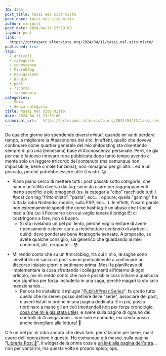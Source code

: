 ```yaml
---
ID: 4363
post_title: tassi nel sito misto
post_name: tassi-nel-sito-misto
author: minioctt
post_date: 2024-04-11 23:59:00
layout: post
link: >
  https://octospacc.altervista.org/2024/04/11/tassi-nel-sito-misto/
published: true
tags:
  - articoli
  - categorie
  - conoscenza
  - MicroBlog
  - navigazione
  - plugin
  - post
  - ricordo
  - tassonomia
categories:
  - Meta
  - Senza categoria
title: tassi nel sito misto
date: 2024-04-11 23:59:00
canonical_url:   https://octospacc.altervista.org/2024/04/11/tassi-nel-sito-misto/
---
```

<!-- wp:paragraph -->
<p>Da qualche giorno sto spendendo <em>diversi minuti</em>, quando mi va di perdere tempo, a migliorare la #tassonomia del sito. In effetti, quello che doveva continuare come quartier generale del mio shitposting sta diventando sempre di più una (ennesima) base di #conoscenza personale. Però, se già per me è faticoso ritrovare roba pubblicata dopo tanto tempo avendo a mente solo un leggero #ricordo del contenuto (ma comunque non impossibile, bene o male funziona), non immagino per gli altri... ed è un peccato, perché potrebbe essere utile (I wish). 😥️</p>
<!-- /wp:paragraph -->

<!-- wp:list -->
<ul><!-- wp:list-item -->
<li>Piano piano cerco di mettere tutti i post passati sotto <em>categorie</em>, che hanno un'utilità diversa dai tag: sono da usare per raggruppamenti meno specifici e più omogenei (es. la categoria "cibo" racchiude tutti i #post con tag "fritto misto", "pasta", ecc...; oppure, quella "gaming" ha tutta la roba Nintendo, mobile, sulla PSP, ecc...). In effetti, l'usare parole non estremamente specifiche come hashtag è un abuso che i social media (tra cui il Fediverso con cui voglio tenere il bridge!!!) ci costringono a fare, non è buono.<!-- wp:list -->
<ul><!-- wp:list-item -->
<li>Si sta rivelando un bel po' lento, perché voglio evitare di avere ripensamenti e dover stare a rietichettare <em>centinaia</em> di #articoli, quindi devo ponderare bene #categorie sensate. A proposito, se avete qualche consiglio, sia generico che guardando ai miei contenuti, plz, droppate... 😳️</li>
<!-- /wp:list-item --></ul>
<!-- /wp:list --></li>
<!-- /wp:list-item --></ul>
<!-- /wp:list -->

<!-- wp:list -->
<ul><!-- wp:list-item -->
<li>Mi rendo conto che su un #microblog, tra cui il mio, le saghe sono inevitabili: un sacco di post vanno puntualmente a continuare un discorso iniziato giorni o settimane prima. Mesi fa pianificavo di implementare la cosa sfruttando i collegamenti all'interno di ogni articolo, ma mi rendo conto che non è possibile così: linkare a qualcosa non significa per forza includerla in una saga, perché magari la sto solo menzionando...<!-- wp:list -->
<ul><!-- wp:list-item -->
<li>Per ora ho installato il #plugin "<a href="https://wordpress.org/plugins/organize-series/">PublishPress Series</a>", fa credo tutto quello che mi serve: posso definire delle "serie", associare dei post, e averli listati in ordine in una pagina dedicata. E in più, posso riordinare a mano gli articoli (mettendoli non per forza cronologici, <a href="series/octt-v-whatsapp/">cosa che mi è già stata utile</a>), e avere sulla pagina di ognuno dei controlli di #navigazione... non solo è comodo, ma credo possa anche invogliare alla lettura! 🤑️</li>
<!-- /wp:list-item --></ul>
<!-- /wp:list --></li>
<!-- /wp:list-item --></ul>
<!-- /wp:list -->

<!-- wp:paragraph -->
<p>C'è un bel po' di roba ancora che devo fare, per sfiziarmi per bene, ma il cuore dell'operazione è questo. Ho comunque già messo, sulla pagina "<a href="libreria-post/">Libreria Post 📂️</a>", il widget della prima cosa e <a href="series/">un link alla pagina dell'altra</a>... non per vantarmi, ma questa volta è proprio epico, ops.</p>
<!-- /wp:paragraph -->